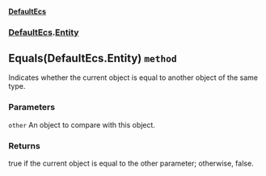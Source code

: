 #### [DefaultEcs](./DefaultEcs.md 'DefaultEcs')
### [DefaultEcs](./DefaultEcs.md#DefaultEcs 'DefaultEcs').[Entity](./DefaultEcs-Entity.md 'DefaultEcs.Entity')
## Equals(DefaultEcs.Entity) `method`
Indicates whether the current object is equal to another object of the same type.
### Parameters

<a name='DefaultEcs-Entity-Equals(DefaultEcs-Entity)-other'></a>
`other`
An object to compare with this object.
### Returns
true if the current object is equal to the other parameter; otherwise, false.
